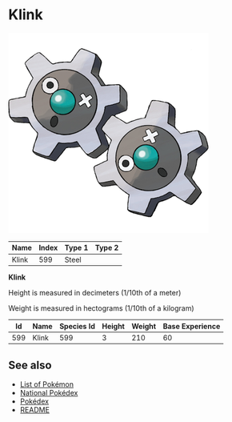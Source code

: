 # Klink


![Klink](images/599.png)

| **Name** | **Index** | **Type 1** | **Type 2** |
|----|----|----|----|
| Klink | 599 | Steel  |  |

**Klink** 


Height is measured in decimeters (1/10th of a meter)

Weight is measured in hectograms (1/10th of a kilogram)

| **Id** | **Name** | **Species Id** | **Height** | **Weight** | **Base Experience** |
|--------|----------|----------------|------------|------------|---------------------|
| 599 | Klink | 599 | 3 | 210 | 60 |


## See also

- [List of Pokémon](../pokemon.md)
- [National Pokédex](../national_pokedex.md)
- [Pokédex](../pokedex.md)
- [README](../README.md)
